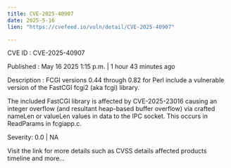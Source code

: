 ```yaml
---
title: CVE-2025-40907
date: 2025-5-16
lien: "https://cvefeed.io/vuln/detail/CVE-2025-40907"

---
```


CVE ID : CVE-2025-40907

Published :  May 16
2025
1:15 p.m. | 1 hour
43 minutes ago

Description : FCGI versions 0.44 through 0.82
for Perl
include a vulnerable version of the FastCGI fcgi2 (aka fcgi) library.

The included FastCGI library is affected by  CVE-2025-23016
causing an integer overflow (and resultant heap-based buffer overflow) via crafted nameLen or valueLen values in data to the IPC socket. This occurs in ReadParams in fcgiapp.c.

Severity: 0.0 | NA

Visit the link for more details
such as CVSS details
affected products
timeline
and more...
